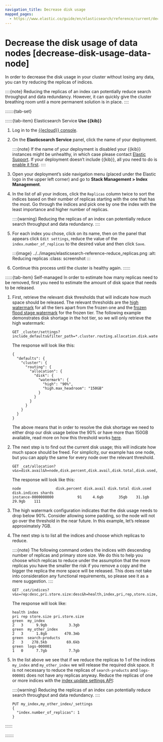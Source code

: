 ```yaml
---
navigation_title: Decrease disk usage
mapped_pages:
  - https://www.elastic.co/guide/en/elasticsearch/reference/current/decrease-disk-usage-data-node.html
---
```


# Decrease the disk usage of data nodes [decrease-disk-usage-data-node]

In order to decrease the disk usage in your cluster without losing any data, you can try reducing the replicas of indices.

::::{note}
Reducing the replicas of an index can potentially reduce search throughput and data redundancy. However, it can quickly give the cluster breathing room until a more permanent solution is in place.
::::


:::::::{tab-set}

::::::{tab-item} Elasticsearch Service
**Use {{kib}}**

1. Log in to the [{{ecloud}} console](https://cloud.elastic.co?page=docs&placement=docs-body).
2. On the **Elasticsearch Service** panel, click the name of your deployment.

    ::::{note}
    If the name of your deployment is disabled your {{kib}} instances might be unhealthy, in which case please contact [Elastic Support](https://support.elastic.co). If your deployment doesn’t include {{kib}}, all you need to do is [enable it first](../../deploy-manage/deploy/elastic-cloud/access-kibana.md).
    ::::

3. Open your deployment’s side navigation menu (placed under the Elastic logo in the upper left corner) and go to **Stack Management > Index Management**.
4. In the list of all your indices, click the `Replicas` column twice to sort the indices based on their number of replicas starting with the one that has the most. Go through the indices and pick one by one the index with the least importance and higher number of replicas.

    ::::{warning}
    Reducing the replicas of an index can potentially reduce search throughput and data redundancy.
    ::::

5. For each index you chose, click on its name, then on the panel that appears click `Edit settings`, reduce the value of the `index.number_of_replicas` to the desired value and then click `Save`.

    :::{image} ../../images/elasticsearch-reference-reduce_replicas.png
    :alt: Reducing replicas
    :class: screenshot
    :::

6. Continue this process until the cluster is healthy again.
::::::

::::::{tab-item} Self-managed
In order to estimate how many replicas need to be removed, first you need to estimate the amount of disk space that needs to be released.

1. First, retrieve the relevant disk thresholds that will indicate how much space should be released. The relevant thresholds are the [high watermark](elasticsearch://docs/reference/elasticsearch/configuration-reference/cluster-level-shard-allocation-routing-settings.md#cluster-routing-watermark-high) for all the tiers apart from the frozen one and the [frozen flood stage watermark](elasticsearch://docs/reference/elasticsearch/configuration-reference/cluster-level-shard-allocation-routing-settings.md#cluster-routing-flood-stage-frozen) for the frozen tier. The following example demonstrates disk shortage in the hot tier, so we will only retrieve the high watermark:

    ```console
    GET _cluster/settings?include_defaults&filter_path=*.cluster.routing.allocation.disk.watermark.high*
    ```

    The response will look like this:

    ```console-result
    {
      "defaults": {
        "cluster": {
          "routing": {
            "allocation": {
              "disk": {
                "watermark": {
                  "high": "90%",
                  "high.max_headroom": "150GB"
                }
              }
            }
          }
        }
      }
    }
    ```

    The above means that in order to resolve the disk shortage we need to either drop our disk usage below the 90% or have more than 150GB available, read more on how this threshold works [here](elasticsearch://docs/reference/elasticsearch/configuration-reference/cluster-level-shard-allocation-routing-settings.md#cluster-routing-watermark-high).

2. The next step is to find out the current disk usage; this will indicate how much space should be freed. For simplicity, our example has one node, but you can apply the same for every node over the relevant threshold.

    ```console
    GET _cat/allocation?v&s=disk.avail&h=node,disk.percent,disk.avail,disk.total,disk.used,disk.indices,shards
    ```

    The response will look like this:

    ```console-result
    node                disk.percent disk.avail disk.total disk.used disk.indices shards
    instance-0000000000           91     4.6gb       35gb    31.1gb       29.9gb    111
    ```

3. The high watermark configuration indicates that the disk usage needs to drop below 90%. Consider allowing some padding, so the node will not go over the threshold in the near future. In this example, let’s release approximately 7GB.
4. The next step is to list all the indices and choose which replicas to reduce.

    ::::{note}
    The following command orders the indices with descending number of replicas and primary store size. We do this to help you choose which replicas to reduce under the assumption that the more replicas you have the smaller the risk if you remove a copy and the bigger the replica the more space will be released. This does not take into consideration any functional requirements, so please see it as a mere suggestion.
    ::::


    ```console
    GET _cat/indices?v&s=rep:desc,pri.store.size:desc&h=health,index,pri,rep,store.size,pri.store.size
    ```

    The response will look like:

    ```console-result
    health index                                                      pri rep store.size pri.store.size
    green  my_index                                                     2   3      9.9gb          3.3gb
    green  my_other_index                                               2   3      1.8gb        470.3mb
    green  search-products                                              2   3    278.5kb         69.6kb
    green  logs-000001                                                  1   0      7.7gb          7.7gb
    ```

5. In the list above we see that if we reduce the replicas to 1 of the indices `my_index` and  `my_other_index` we will release the required disk space. It is not necessary to reduce the replicas of `search-products` and `logs-000001` does not have any replicas anyway. Reduce the replicas of one or more indices with the [index update settings API](https://www.elastic.co/docs/api/doc/elasticsearch/operation/operation-indices-put-settings):

    ::::{warning}
    Reducing the replicas of an index can potentially reduce search throughput and data redundancy.
    ::::


    ```console
    PUT my_index,my_other_index/_settings
    {
      "index.number_of_replicas": 1
    }
    ```
::::::

:::::::
